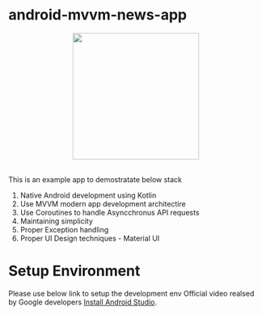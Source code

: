 # android-mvvm-news-app

<p align="center">
  <img src="./resources/demo.gif" width="250px">
  <br><br>
</p>

This is an example app to demostratate below stack

1. Native Android development using Kotlin
2. Use MVVM modern app development architectire
3. Use Coroutines to handle Asyncchronus API requests
4. Maintaining simplicity
5. Proper Exception handling
6. Proper UI Design techniques - Material UI


# Setup Environment

Please use below link to setup the development env
Official video realsed by Google developers [Install Android Studio](https://developer.android.com/studio/install).

